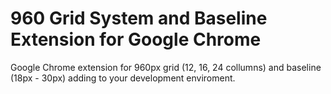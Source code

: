 960 Grid System and Baseline Extension for Google Chrome
========================================================

Google Chrome extension for 960px grid (12, 16, 24 collumns) and baseline (18px - 30px) adding to your development enviroment.</p>